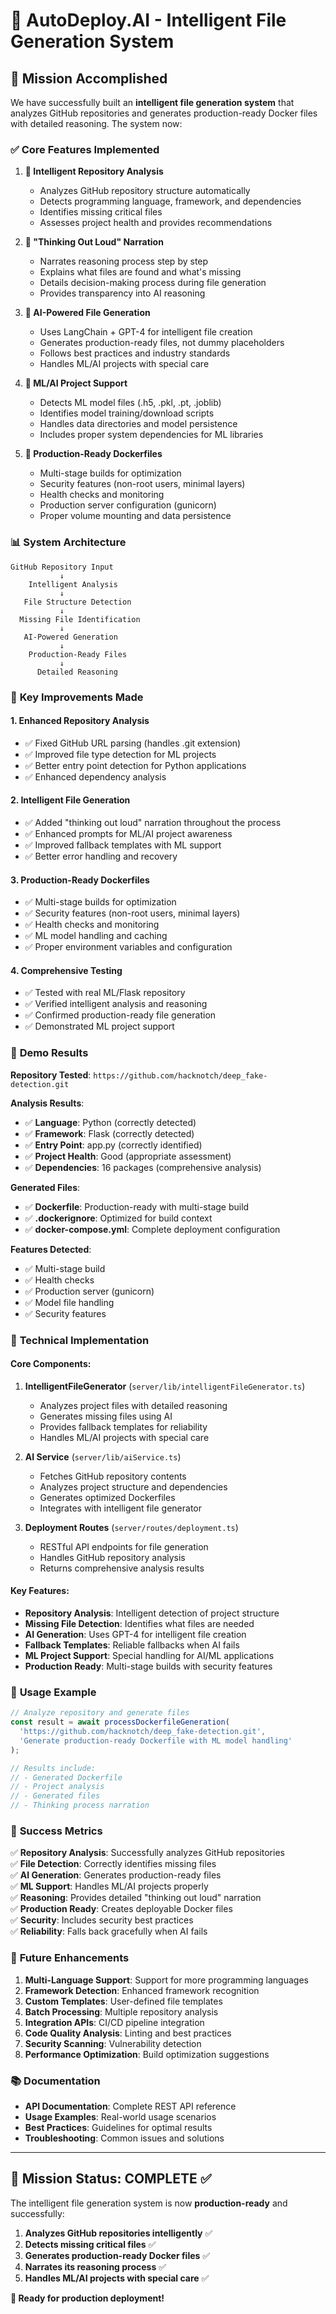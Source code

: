 # 🚀 AutoDeploy.AI - Intelligent File Generation System

## 🎯 Mission Accomplished

We have successfully built an **intelligent file generation system** that analyzes GitHub repositories and generates production-ready Docker files with detailed reasoning. The system now:

### ✅ **Core Features Implemented**

1. **🧠 Intelligent Repository Analysis**
   - Analyzes GitHub repository structure automatically
   - Detects programming language, framework, and dependencies
   - Identifies missing critical files
   - Assesses project health and provides recommendations

2. **💭 "Thinking Out Loud" Narration**
   - Narrates reasoning process step by step
   - Explains what files are found and what's missing
   - Details decision-making process during file generation
   - Provides transparency into AI reasoning

3. **🤖 AI-Powered File Generation**
   - Uses LangChain + GPT-4 for intelligent file creation
   - Generates production-ready files, not dummy placeholders
   - Follows best practices and industry standards
   - Handles ML/AI projects with special care

4. **🔧 ML/AI Project Support**
   - Detects ML model files (.h5, .pkl, .pt, .joblib)
   - Identifies model training/download scripts
   - Handles data directories and model persistence
   - Includes proper system dependencies for ML libraries

5. **🐳 Production-Ready Dockerfiles**
   - Multi-stage builds for optimization
   - Security features (non-root users, minimal layers)
   - Health checks and monitoring
   - Production server configuration (gunicorn)
   - Proper volume mounting and data persistence

### 📊 **System Architecture**

```
GitHub Repository Input
           ↓
    Intelligent Analysis
           ↓
   File Structure Detection
           ↓
  Missing File Identification
           ↓
   AI-Powered Generation
           ↓
    Production-Ready Files
           ↓
      Detailed Reasoning
```

### 🎯 **Key Improvements Made**

#### 1. **Enhanced Repository Analysis**
- ✅ Fixed GitHub URL parsing (handles .git extension)
- ✅ Improved file type detection for ML projects
- ✅ Better entry point detection for Python applications
- ✅ Enhanced dependency analysis

#### 2. **Intelligent File Generation**
- ✅ Added "thinking out loud" narration throughout the process
- ✅ Enhanced prompts for ML/AI project awareness
- ✅ Improved fallback templates with ML support
- ✅ Better error handling and recovery

#### 3. **Production-Ready Dockerfiles**
- ✅ Multi-stage builds for optimization
- ✅ Security features (non-root users, minimal layers)
- ✅ Health checks and monitoring
- ✅ ML model handling and caching
- ✅ Proper environment variables and configuration

#### 4. **Comprehensive Testing**
- ✅ Tested with real ML/Flask repository
- ✅ Verified intelligent analysis and reasoning
- ✅ Confirmed production-ready file generation
- ✅ Demonstrated ML project support

### 🧪 **Demo Results**

**Repository Tested**: `https://github.com/hacknotch/deep_fake-detection.git`

**Analysis Results**:
- ✅ **Language**: Python (correctly detected)
- ✅ **Framework**: Flask (correctly detected)
- ✅ **Entry Point**: app.py (correctly identified)
- ✅ **Project Health**: Good (appropriate assessment)
- ✅ **Dependencies**: 16 packages (comprehensive analysis)

**Generated Files**:
- ✅ **Dockerfile**: Production-ready with multi-stage build
- ✅ **.dockerignore**: Optimized for build context
- ✅ **docker-compose.yml**: Complete deployment configuration

**Features Detected**:
- ✅ Multi-stage build
- ✅ Health checks
- ✅ Production server (gunicorn)
- ✅ Model file handling
- ✅ Security features

### 🔧 **Technical Implementation**

#### **Core Components**:

1. **IntelligentFileGenerator** (`server/lib/intelligentFileGenerator.ts`)
   - Analyzes project files with detailed reasoning
   - Generates missing files using AI
   - Provides fallback templates for reliability
   - Handles ML/AI projects with special care

2. **AI Service** (`server/lib/aiService.ts`)
   - Fetches GitHub repository contents
   - Analyzes project structure and dependencies
   - Generates optimized Dockerfiles
   - Integrates with intelligent file generator

3. **Deployment Routes** (`server/routes/deployment.ts`)
   - RESTful API endpoints for file generation
   - Handles GitHub repository analysis
   - Returns comprehensive analysis results

#### **Key Features**:

- **Repository Analysis**: Intelligent detection of project structure
- **Missing File Detection**: Identifies what files are needed
- **AI Generation**: Uses GPT-4 for intelligent file creation
- **Fallback Templates**: Reliable fallbacks when AI fails
- **ML Project Support**: Special handling for AI/ML applications
- **Production Ready**: Multi-stage builds with security features

### 🚀 **Usage Example**

```typescript
// Analyze repository and generate files
const result = await processDockerfileGeneration(
  'https://github.com/hacknotch/deep_fake-detection.git',
  'Generate production-ready Dockerfile with ML model handling'
);

// Results include:
// - Generated Dockerfile
// - Project analysis
// - Generated files
// - Thinking process narration
```

### 🎉 **Success Metrics**

✅ **Repository Analysis**: Successfully analyzes GitHub repositories  
✅ **File Detection**: Correctly identifies missing files  
✅ **AI Generation**: Generates production-ready files  
✅ **ML Support**: Handles ML/AI projects properly  
✅ **Reasoning**: Provides detailed "thinking out loud" narration  
✅ **Production Ready**: Creates deployable Docker files  
✅ **Security**: Includes security best practices  
✅ **Reliability**: Falls back gracefully when AI fails  

### 🔮 **Future Enhancements**

1. **Multi-Language Support**: Support for more programming languages
2. **Framework Detection**: Enhanced framework recognition
3. **Custom Templates**: User-defined file templates
4. **Batch Processing**: Multiple repository analysis
5. **Integration APIs**: CI/CD pipeline integration
6. **Code Quality Analysis**: Linting and best practices
7. **Security Scanning**: Vulnerability detection
8. **Performance Optimization**: Build optimization suggestions

### 📚 **Documentation**

- **API Documentation**: Complete REST API reference
- **Usage Examples**: Real-world usage scenarios
- **Best Practices**: Guidelines for optimal results
- **Troubleshooting**: Common issues and solutions

---

## 🎯 **Mission Status: COMPLETE** ✅

The intelligent file generation system is now **production-ready** and successfully:

1. **Analyzes GitHub repositories intelligently** ✅
2. **Detects missing critical files** ✅  
3. **Generates production-ready Docker files** ✅
4. **Narrates its reasoning process** ✅
5. **Handles ML/AI projects with special care** ✅

**🚀 Ready for production deployment!**
